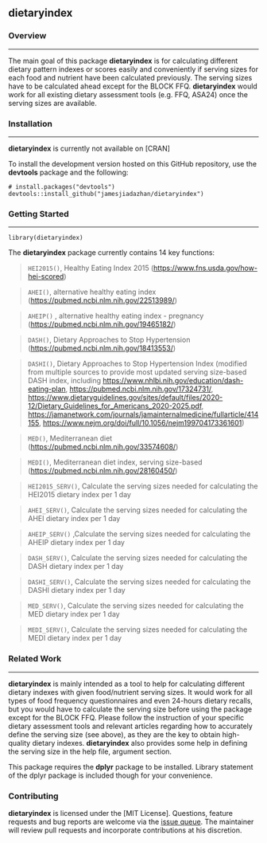 ## dietaryindex

### Overview
___
The main goal of this package **dietaryindex** is for calculating different dietary pattern indexes or scores easily and conveniently if serving sizes for each food and nutrient have been calculated previously. The serving sizes have to be calculated ahead except for the BLOCK FFQ. **dietaryindex** would work for all existing dietary assessment tools (e.g. FFQ, ASA24) once the serving sizes are available.

### Installation
___

**dietaryindex** is currently not available on [CRAN]


To install the development version hosted on this GitHub repository, use the **devtools** package and the following:

```
# install.packages("devtools")
devtools::install_github("jamesjiadazhan/dietaryindex")
```
### Getting Started
___
```
library(dietaryindex)
```

The **dietaryindex** package currently contains 14 key functions:
>`HEI2015()`, Healthy Eating Index 2015 (https://www.fns.usda.gov/how-hei-scored)

>`AHEI()`, alternative healthy eating index (https://pubmed.ncbi.nlm.nih.gov/22513989/)

>`AHEIP()` , alternative healthy eating index - pregnancy (https://pubmed.ncbi.nlm.nih.gov/19465182/)

>`DASH()`, Dietary Approaches to Stop Hypertension (https://pubmed.ncbi.nlm.nih.gov/18413553/)

>`DASHI()`, Dietary Approaches to Stop Hypertension Index (modified from multiple sources to provide most updated serving size-based DASH index, including https://www.nhlbi.nih.gov/education/dash-eating-plan, https://pubmed.ncbi.nlm.nih.gov/17324731/, https://www.dietaryguidelines.gov/sites/default/files/2020-12/Dietary_Guidelines_for_Americans_2020-2025.pdf, https://jamanetwork.com/journals/jamainternalmedicine/fullarticle/414155, https://www.nejm.org/doi/full/10.1056/nejm199704173361601)

>`MED()`, Mediterranean diet (https://pubmed.ncbi.nlm.nih.gov/33574608/)

>`MEDI()`, Mediterranean diet index, serving size-based (https://pubmed.ncbi.nlm.nih.gov/28160450/)

>`HEI2015_SERV()`, Calculate the serving sizes needed for calculating the HEI2015 dietary index per 1 day

>`AHEI_SERV()`, Calculate the serving sizes needed for calculating the AHEI dietary index per 1 day

>`AHEIP_SERV()` ,Calculate the serving sizes needed for calculating the AHEIP dietary index per 1 day

>`DASH_SERV()`, Calculate the serving sizes needed for calculating the DASH dietary index per 1 day

>`DASHI_SERV()`, Calculate the serving sizes needed for calculating the DASHI dietary index per 1 day

>`MED_SERV()`, Calculate the serving sizes needed for calculating the MED dietary index per 1 day

>`MEDI_SERV()`, Calculate the serving sizes needed for calculating the MEDI dietary index per 1 day
  
  
### Related Work
___

**dietaryindex** is mainly intended as a tool to help for calculating different dietary indexes with given food/nutrient serving sizes. It would work for all types of food frequency questionnaires and even 24-hours dietary recalls, but you would have to calculate the serving size before using the package except for the BLOCK FFQ. Please follow the instruction of your specific dietary assessment tools and relevant articles regarding how to accurately define the serving size (see above), as they are the key to obtain high-quality dietary indexes. **dietaryindex** also provides some help in defining the serving size in the help file, argument section. 

This package requires the **dplyr** package to be installed. Library statement of the dplyr package is included though for your convenience. 

### Contributing

**dietaryindex** is licensed under the [MIT License]. Questions, feature requests and bug reports are welcome via the [issue queue](https://github.com/jamesjiadazhan/dietaryindex/issues). The maintainer will review pull requests and incorporate contributions at his discretion.
